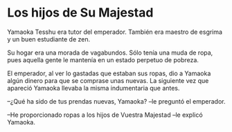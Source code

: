 # Los hijos de Su Majestad

Yamaoka Tesshu era tutor del emperador. También era maestro de esgrima y
un buen estudiante de zen.

Su hogar era una morada de vagabundos. Sólo tenía una muda de ropa, pues
aquella gente le mantenía en un estado perpetuo de pobreza.

El emperador, al ver lo gastadas que estaban sus ropas, dio a Yamaoka
algún dinero para que se comprase unas nuevas. La siguiente vez que
apareció Yamaoka llevaba la misma indumentaria que antes.

–¿Qué ha sido de tus prendas nuevas, Yamaoka? –le preguntó el emperador.

–He proporcionado ropas a los hijos de Vuestra Majestad –le explicó
Yamaoka.